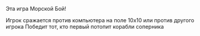 Эта игра Морской Бой!

Игрок сражается против компьютера на поле 10х10 или против другого игрока
Победит тот, кто первый потопит корабли соперника
